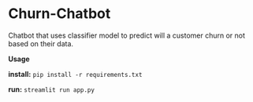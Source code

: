 # Churn-Chatbot
Chatbot that uses classifier model to predict will a customer churn or not based on their data.

**Usage**

**install:** `pip install -r requirements.txt`

**run:** `streamlit run app.py`
